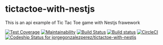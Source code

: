 # tictactoe-with-nestjs

This is an api example of Tic Tac Toe game with Nestjs frawework

[![Test Coverage](https://api.codeclimate.com/v1/badges/a85a334daa6eae57f99e/test_coverage)](https://codeclimate.com/github/jorgegonzalezperez/tictactoe-with-nestjs/test_coverage)
[![Maintainability](https://api.codeclimate.com/v1/badges/a85a334daa6eae57f99e/maintainability)](https://codeclimate.com/github/jorgegonzalezperez/tictactoe-with-nestjs/maintainability)
[![Build Status](https://travis-ci.org/jorgegonzalezperez/tictactoe-with-nestjs.svg?branch=develop)](https://travis-ci.org/jorgegonzalezperez/tictactoe-with-nestjs)
[![Build status](https://ci.appveyor.com/api/projects/status/20gbiajltqy6nyd4/branch/develop?svg=true)](https://ci.appveyor.com/project/jorgegonzalezperez/tictactoe-with-nestjs/branch/develop)
[![CircleCI](https://circleci.com/gh/jorgegonzalezperez/tictactoe-with-nestjs/tree/develop.svg?style=svg)](https://circleci.com/gh/jorgegonzalezperez/tictactoe-with-nestjs/tree/develop)
[ ![Codeship Status for jorgegonzalezperez/tictactoe-with-nestjs](https://app.codeship.com/projects/861f29e0-0f3a-0136-0492-1288c351e72f/status?branch=develop)](https://app.codeship.com/projects/282469)
